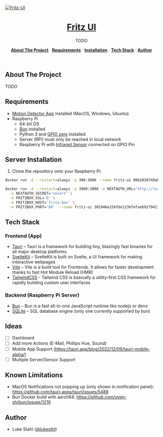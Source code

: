 <a href="https://github.com/lukesthl/fritz-ui">
  <img alt="Fritz-UI" src="">
  <h1 align="center">Fritz UI</h1>
</a>

<p align="center">
TODO
</p>
<p align="center">
  <a href="#about-the-project"><strong>About The Project</strong></a> ·
  <a href="#requirements"><strong>Requirements</strong></a> ·
  <a href="#installation"><strong>Installation</strong></a> ·
  <a href="#tech-stack"><strong>Tech Stack</strong></a> ·
  <a href="#author"><strong>Author</strong></a>
</p>
<br/>

## About The Project

TODO

## Requirements

- [Motion Detector App](https://github.com/lukesthl/motion-detector/releases) installed (MacOS, Windows, Ubuntu)
- Raspberry Pi
  - 64-bit OS
  - [Bun](https://github.com/oven-sh/bun#install) installed
  - Python 3 and [GPIO zero](https://gpiozero.readthedocs.io/en/stable/installing.html) installed
  - Server (RPi) must only be reached in local network
  - Raspberry Pi with [Infrared Sensor](https://projects.raspberrypi.org/en/projects/physical-computing/11) connected on GPIO Pin

## Server Installation

1. Clone the repository onto your Raspberry Pi:

```bash
docker run -d --restart=always -p 300:3000 --name fritz-ui 0062836749ab72225f3676edc518e569cb418867d59365a42d5cbc02b4f1fb9f

docker run -d --restart=always -p 3000:3000 -e NEXTAUTH_URL='http://localhost:3000' \
  -e NEXTAUTH_SECRET='secert' \
  -e FRITZBOX_SSL='0' \
  -e FRITZBOX_HOST='fritz.box' \
  -e FRITZBOX_PORT='80'  --name fritz-ui 301946e15bfde123bfefaeb92794210f0e1c72144b014b0349752c8fec1adf4e
```

## Tech Stack

### Frontend (App)

- [Tauri](https://tauri.app/) – Tauri is a framework for building tiny, blazingly fast binaries for all major desktop platforms
- [SvelteKit](https://kit.svelte.dev/) – SvelteKit is built on Svelte, a UI framework for making interactive webpages
- [Vite](https://vitejs.dev/) – Vite is a build tool for Frontends. It allows for faster development thanks to fast Hot Module Reload (HMR)
- [TailwindCSS](https://tailwindcss.com/) - Tailwind CSS is basically a utility-first CSS framework for rapidly building custom user interfaces

### Backend (Raspberry Pi Server)

- [Bun](https://bun.sh/) – Bun is a fast all-in-one JavaScript runtime like nodejs or deno
- [SQLite](https://www.sqlite.org/) – SQL database engine (only one currently supported by bun)

## Ideas

- [ ] Dashboard
- [ ] Add more Actions (E-Mail, Phillips Hue, Sound)
- [ ] Mobile App Support (https://tauri.app/blog/2022/12/09/tauri-mobile-alpha/)
- [ ] Multiple Server/Sensor Support

## Known Limitations

- MacOS Notifications not popping up (only shown in notification panel): https://github.com/tauri-apps/tauri/issues/5488
- Bun Docker build with aarch64: https://github.com/oven-sh/bun/issues/1219

## Author

- Luke Stahl ([@lukesthl](https://github.com/lukesthl))
